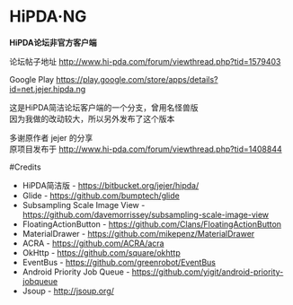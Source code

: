 # HiPDA·NG

**HiPDA论坛非官方客户端**

论坛帖子地址 http://www.hi-pda.com/forum/viewthread.php?tid=1579403 

Google Play https://play.google.com/store/apps/details?id=net.jejer.hipda.ng

这是HiPDA简洁论坛客户端的一个分支，曾用名怪兽版   
因为我做的改动较大，所以另外发布了这个版本   

多谢原作者 jejer 的分享   
原项目发布于 http://www.hi-pda.com/forum/viewthread.php?tid=1408844   

#Credits
- HiPDA简洁版 - https://bitbucket.org/jejer/hipda/
- Glide - https://github.com/bumptech/glide
- Subsampling Scale Image View - https://github.com/davemorrissey/subsampling-scale-image-view
- FloatingActionButton - https://github.com/Clans/FloatingActionButton
- MaterialDrawer - https://github.com/mikepenz/MaterialDrawer
- ACRA - https://github.com/ACRA/acra
- OkHttp - https://github.com/square/okhttp
- EventBus - https://github.com/greenrobot/EventBus
- Android Priority Job Queue - https://github.com/yigit/android-priority-jobqueue
- Jsoup - http://jsoup.org/
